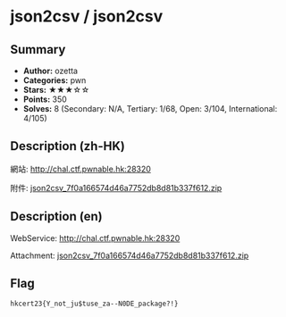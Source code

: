 json2csv / json2csv
===

## Summary
* **Author:** ozetta
* **Categories:** pwn
* **Stars:** ★★★☆☆
* **Points:** 350
* **Solves:** 8 (Secondary: N/A, Tertiary: 1/68, Open: 3/104, International: 4/105)

## Description (zh-HK)

網站: http://chal.ctf.pwnable.hk:28320

附件: [json2csv_7f0a166574d46a7752db8d81b337f612.zip](https://github.com/blackb6a/hkcert-ctf-2022-challenges/releases/download/v1.0.0/json2csv_7f0a166574d46a7752db8d81b337f612.zip)

## Description (en)

WebService: http://chal.ctf.pwnable.hk:28320

Attachment: [json2csv_7f0a166574d46a7752db8d81b337f612.zip](https://github.com/blackb6a/hkcert-ctf-2022-challenges/releases/download/v1.0.0/json2csv_7f0a166574d46a7752db8d81b337f612.zip)

## Flag

```
hkcert23{Y_not_ju$tuse_za--N0DE_package?!}
```


